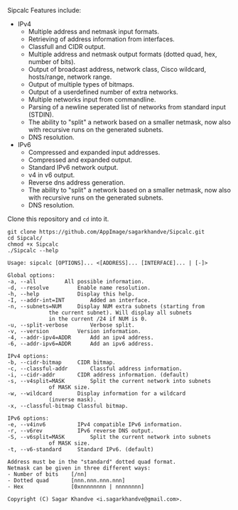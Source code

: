 Sipcalc Features include:
- IPv4
  * Multiple address and netmask input formats.
  * Retrieving of address information from interfaces.
  * Classfull and CIDR output.
  * Multiple address and netmask output formats (dotted quad, hex, number
    of bits).
  * Output of broadcast address, network class, Cisco wildcard, hosts/range,
    network range.
  * Output of multiple types of bitmaps.
  * Output of a userdefined number of extra networks.
  * Multiple networks input from commandline.
  * Parsing of a newline seperated list of networks from standard input (STDIN).
  * The ability to "split" a network based on a smaller netmask, now also with
    recursive runs on the generated subnets.
  * DNS resolution.
- IPv6
  * Compressed and expanded input addresses.
  * Compressed and expanded output.
  * Standard IPv6 network output.
  * v4 in v6 output.
  * Reverse dns address generation.
  * The ability to "split" a network based on a smaller netmask, now also with
    recursive runs on the generated subnets.
  * DNS resolution.
  
Clone this repository and `cd` into it.
   ```shell
   git clone https://github.com/AppImage/sagarkhandve/Sipcalc.git
   cd Sipcalc/
   chmod +x Sipcalc
   ./Sipcalc --help

Usage: sipcalc [OPTIONS]... <[ADDRESS]... [INTERFACE]... | [-]>

Global options:
  -a, --all			All possible information.
  -d, --resolve			Enable name resolution.
  -h, --help			Display this help.
  -I, --addr-int=INT		Added an interface.
  -n, --subnets=NUM		Display NUM extra subnets (starting from
				the current subnet). Will display all subnets
				in the current /24 if NUM is 0.
  -u, --split-verbose		Verbose split.
  -v, --version			Version information.
  -4, --addr-ipv4=ADDR		Add an ipv4 address.
  -6, --addr-ipv6=ADDR		Add an ipv6 address.

IPv4 options:
  -b, --cidr-bitmap		CIDR bitmap.
  -c, --classful-addr		Classful address information.
  -i, --cidr-addr		CIDR address information. (default)
  -s, --v4split=MASK		Split the current network into subnets
				of MASK size.
  -w, --wildcard		Display information for a wildcard
				(inverse mask).
  -x, --classful-bitmap	Classful bitmap.

IPv6 options:
  -e, --v4inv6			IPv4 compatible IPv6 information.
  -r, --v6rev			IPv6 reverse DNS output.
  -S, --v6split=MASK		Split the current network into subnets
				of MASK size.
  -t, --v6-standard		Standard IPv6. (default)

Address must be in the "standard" dotted quad format.
Netmask can be given in three different ways:
 - Number of bits    [/nn]
 - Dotted quad       [nnn.nnn.nnn.nnn]
 - Hex               [0xnnnnnnnn | nnnnnnnn]

Copyright (C) Sagar Khandve <i.sagarkhandve@gmail.com>.


